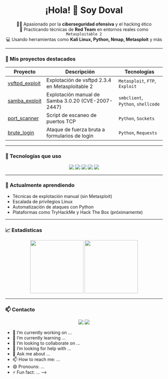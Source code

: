 <h1 align="center">¡Hola! 👋 Soy Doval</h1>

<p align="center">
  🧑‍💻 Apasionado por la <strong>ciberseguridad ofensiva</strong> y el hacking ético<br>
  🔎 Practicando técnicas de <strong>Red Team</strong> en entornos reales como <code>Metasploitable 2</code><br>
  💻 Usando herramientas como <strong>Kali Linux, Python, Nmap, Metasploit</strong> y más
</p>

---

### 🚀 Mis proyectos destacados

| Proyecto | Descripción | Tecnologías |
|---------|-------------|-------------|
| [vsftpd_exploit](https://github.com/doval2222/scripts-ciberseguridad/tree/b30710fe0882ac1bda4c7f3e05a88a254dfdf55a/exploits/vsftpd-234-backdoor) | Explotación de vsftpd 2.3.4 en Metasploitable 2 | `Metasploit`, `FTP`, `Exploit` |
| [samba_exploit](https://github.com/doval2222/scripts-ciberseguridad/tree/b30710fe0882ac1bda4c7f3e05a88a254dfdf55a/exploits/samba-usermap-cve2007-2447) | Explotación manual de Samba 3.0.20 (CVE-2007-2447) | `smbclient`, `Python`, `shellcode` |
| [port_scanner](https://github.com/doval2222/scripts-ciberseguridad/tree/b30710fe0882ac1bda4c7f3e05a88a254dfdf55a/port_scanner) | Script de escaneo de puertos TCP | `Python`, `Sockets` |
| [brute_login](https://github.com/doval2222/scripts-ciberseguridad/tree/b30710fe0882ac1bda4c7f3e05a88a254dfdf55a/bruteforce_login) | Ataque de fuerza bruta a formularios de login | `Python`, `Requests` |

---

### 🧰 Tecnologías que uso

<p align="center">
  <img src="https://img.shields.io/badge/-Python-3776AB?style=flat-square&logo=python&logoColor=white" />
  <img src="https://img.shields.io/badge/-Kali%20Linux-blue?style=flat-square&logo=linux&logoColor=white" />
  <img src="https://img.shields.io/badge/-Bash-4EAA25?style=flat-square&logo=gnu-bash&logoColor=white" />
  <img src="https://img.shields.io/badge/-Nmap-008000?style=flat-square&logoColor=white" />
  <img src="https://img.shields.io/badge/-Metasploit-black?style=flat-square&logoColor=white" />
</p>

---

### 🧠 Actualmente aprendiendo

- Técnicas de explotación manual (sin Metasploit)
- Escalada de privilegios Linux
- Automatización de ataques con Python
- Plataformas como TryHackMe y Hack The Box (próximamente)

---

### 📈 Estadísticas

<p align="center">
  <img height="170em" src="https://github-readme-stats.vercel.app/api?username=doval2222&show_icons=true&theme=radical&include_all_commits=true&count_private=true"/>
  <img height="170em" src="https://github-readme-stats.vercel.app/api/top-langs/?username=doval2222&layout=compact&langs_count=8&theme=radical"/>
</p>

---

### 📫 Contacto

<p align="center">
  <a href="https://www.linkedin.com/in/pablo-doval/"><img src="https://img.shields.io/badge/-LinkedIn-0077B5?style=flat-square&logo=linkedin&logoColor=white" /></a>
  <a href="mailto:tu@email.com"><img src="https://img.shields.io/badge/-Email-D14836?style=flat-square&logo=gmail&logoColor=white" /></a>
</p>

- 🔭 I’m currently working on ...
- 🌱 I’m currently learning ...
- 👯 I’m looking to collaborate on ...
- 🤔 I’m looking for help with ...
- 💬 Ask me about ...
- 📫 How to reach me: ...
- 😄 Pronouns: ...
- ⚡ Fun fact: ...
-->
